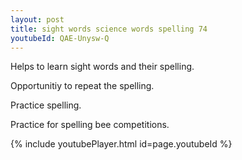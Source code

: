 ```yaml
---
layout: post
title: sight words science words spelling 74
youtubeId: QAE-Unysw-Q
---
```

 
 
Helps to learn sight words and their spelling.

Opportunitiy to repeat the spelling. 

Practice spelling. 
 
Practice for spelling bee competitions. 
 
{% include youtubePlayer.html id=page.youtubeId %}
 
 
